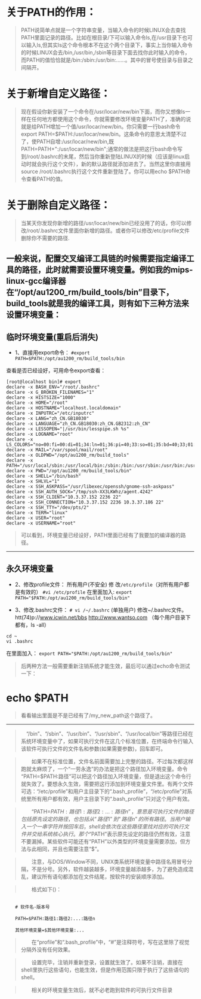 # 关于PATH的作用：
> PATH说简单点就是一个字符串变量，当输入命令的时候LINUX会去查找PATH里面记录的路径。比如在根目录/下可以输入命令ls,在/usr目录下也可以输入ls,但其实ls这个命令根本不在这个两个目录下，事实上当你输入命令的时候LINUX会去/bin,/usr/bin,/sbin等目录下面去找你此时输入的命令，而PATH的值恰恰就是/bin:/sbin:/usr/bin:……。其中的冒号使目录与目录之间隔开。


# 关于新增自定义路径：
> 现在假设你新安装了一个命令在/usr/locar/new/bin下面，而你又想像ls一样在任何地方都使用这个命令，你就需要修改环境变量PATH了，准确的说就是给PATH增加一个值/usr/locar/new/bin。你只需要一行bash命令export PATH=$PATH:/usr/locar/new/bin。这条命令的意思太清楚不过了，使PATH自增:/usr/locar/new/bin,既PATH=PATH+":/usr/locar/new/bin";通常的做法是把这行bash命令写到/root/.bashrc的末尾，然后当你重新登陆LINUX的时候（应该是linux启动时就会执行这个文件），新的默认路径就添加进去了。当然这里你直接用source /root/.bashrc执行这个文件重新登陆了。你可以用echo $PATH命令查看PATH的值。


# 关于删除自定义路径：
> 当某天你发现你新增的路径/usr/locar/new/bin已经没用了的话，你可以修改/root/.bashrc文件里面你新增的路径。或者你可以修改/etc/profile文件删除你不需要的路径.

一般来说，配置交叉编译工具链的时候需要指定编译工具的路径，此时就需要设置环境变量。例如我的mips-linux-gcc编译器在“/opt/au1200_rm/build_tools/bin”目录下，build_tools就是我的编译工具，则有如下三种方法来设置环境变量：
--------------------------------------------
临时环境变量(重启后消失)
-----------------------------------------------------
* 1、直接用export命令：
`#export PATH=$PATH:/opt/au1200_rm/build_tools/bin ` 

查看是否已经设好，可用命令export查看：
```
[root@localhost bin]# export
declare -x BASH_ENV="/root/.bashrc"
declare -x G_BROKEN_FILENAMES="1"
declare -x HISTSIZE="1000"
declare -x HOME="/root"
declare -x HOSTNAME="localhost.localdomain"
declare -x INPUTRC="/etc/inputrc"
declare -x LANG="zh_CN.GB18030"
declare -x LANGUAGE="zh_CN.GB18030:zh_CN.GB2312:zh_CN"
declare -x LESSOPEN="|/usr/bin/lesspipe.sh %s"
declare -x LOGNAME="root"
declare -x LS_COLORS="no=00:fi=00:di=01;34:ln=01;36:pi=40;33:so=01;35:bd=40;33;01:cd=40;33;01:or=01;05;37;41:mi=01;05;37;41:ex=01;32:*.cmd=01;32:*.exe=01;32:*.com=01;32:*.btm=01;32:*.bat=01;32:*.sh=01;32:*.csh=01;32:*.tar=01;31:*.tgz=01;31:*.arj=01;31:*.taz=01;31:*.lzh=01;31:*.zip=01;31:*.z=01;31:*.Z=01;31:*.gz=01;31:*.bz2=01;31:*.bz=01;31:*.tz=01;31:*.rpm=01;31:*.cpio=01;31:*.jpg=01;35:*.gif=01;35:*.bmp=01;35:*.xbm=01;35:*.xpm=01;35:*.png=01;35:*.tif=01;35:"
declare -x MAIL="/var/spool/mail/root"
declare -x OLDPWD="/opt/au1200_rm/build_tools"
declare -x PATH="/usr/local/sbin:/usr/local/bin:/sbin:/bin:/usr/sbin:/usr/bin:/usr/X11R6/bin:/root/bin:/opt/au1200_rm/build_tools/bin"
declare -x PWD="/opt/au1200_rm/build_tools/bin"
declare -x SHELL="/bin/bash"
declare -x SHLVL="1"
declare -x SSH_ASKPASS="/usr/libexec/openssh/gnome-ssh-askpass"
declare -x SSH_AUTH_SOCK="/tmp/ssh-XX3LKWhz/agent.4242"
declare -x SSH_CLIENT="10.3.37.152 2236 22"
declare -x SSH_CONNECTION="10.3.37.152 2236 10.3.37.186 22"
declare -x SSH_TTY="/dev/pts/2"
declare -x TERM="linux"
declare -x USER="root"
declare -x USERNAME="root"

```
> 可以看到，环境变量已经设好，PATH里面已经有了我要加的编译器的路径。

--------------------------------------------------------
永久环境变量
--------------------------------------------------------
* 2、修改profile文件：
 所有用户(不安全)
 修 改`/etc/profile`（对所有用户都是有效的）
`#vi /etc/profile`
在里面加入:
`export PATH="$PATH:/opt/au1200_rm/build_tools/bin"`

* 3、修改.bashrc文件：
`# vi /~/.bashrc`
 (单独用户)
 修改~/.bashrc文件。 htt(74)p://www.icwin.net/bbs http://www.wantso.com （每个用户目录下都有，ls -all）
 ```
 cd ~
 vi .bashrc
 ```
在里面加入：
`export PATH="$PATH:/opt/au1200_rm/build_tools/bin"`

> 后两种方法一般需要重新注销系统才能生效，最后可以通过echo命令测试一下：
# echo $PATH
> 看看输出里面是不是已经有了/my_new_path这个路径了。

-----------------------------------------------------------------------------------------------------------------------

> 　“/bin”、“/sbin”、“/usr/bin”、“/usr/sbin”、“/usr/local/bin”等路径已经在系统环境变量中了，如果可执行文件在这几个标准位置，在终端命令行输入该软件可执行文件的文件名和参数(如果需要参数)，回车即可。

>　　如果不在标准位置，文件名前面需要加上完整的路径。不过每次都这样跑就太麻烦了，一个“一劳永逸”的办法是把这个路径加入环境变量。命令 “PATH=$PATH:路径”可以把这个路径加入环境变量，但是退出这个命令行就失效了。要想永久生效，需要把这行添加到环境变量文件里。有两个文件可选：“/etc/profile”和用户主目录下的“.bash_profile”，“/etc/profile”对系统里所有用户都有效，用户主目录下的“.bash_profile”只对这个用户有效。

>　　“PATH=$PATH:路径1:路径2:...:路径n”，意思是可执行文件的路径包括原先设定的路径，也包括从“路径1”到“路径n”的所有路径。当用户输入一个一串字符并按回车后，shell会依次在这些路径里找对应的可执行文件并交给系统核心执行。那个“$PATH”表示原先设定的路径仍然有效，注意不要漏掉。某些软件可能还有“PATH”以外类型的环境变量需要添加，但方法与此相同，并且也需要注意“$”。

>　　注意，与DOS/Window不同，UNIX类系统环境变量中路径名用冒号分隔，不是分号。另外，软件越装越多，环境变量越添越多，为了避免造成混乱，建议所有语句都添加在文件结尾，按软件的安装顺序添加。

>　　格式如下()：
```

　　# 软件名-版本号

　　PATH=$PATH:路径1:路径2:...:路径n

　　其他环境变量=$其他环境变量:...

```
>　　在“profile”和“.bash_profile”中，“#”是注释符号，写在这里除了视觉分隔外没有任何效果。

>　　设置完毕，注销并重新登录，设置就生效了。如果不注销，直接在shell里执行这些语句，也能生效，但是作用范围只限于执行了这些语句的shell。

>　　相关的环境变量生效后，就不必老跑到软件的可执行文件目录
